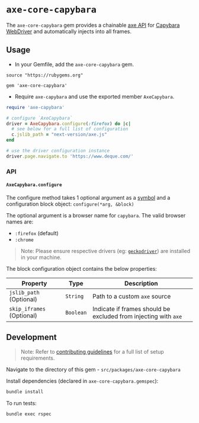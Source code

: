# `axe-core-capybara`

The `axe-core-capybara` gem provides a chainable [axe API][] for [Capybara WebDriver][] and automatically injects into all frames.

## Usage

- In your Gemfile, add the `axe-core-capybara` gem.

```Gemfile
source "https://rubygems.org"

gem 'axe-core-capybara'
```

- Require `axe-capybara` and use the exported member `AxeCapybara`.

```rb
require 'axe-capybara'

# configure `AxeCapybara`
driver = AxeCapybara.configure(:firefox) do |c|
  # see below for a full list of configuration 
  c.jslib_path = "next-version/axe.js"
end

# use the driver configuration instance
driver.page.navigate.to 'https://www.deque.com/'
```

### API 

#### `AxeCapybara.configure`

The configure method takes 1 optional argument as a [symbol][] and a  configuration block object: `configure(*arg, &block)`

The optional argument is a browser name for `capybara`. The valid browser names are:
- `:firefox` (default)
- `:chrome`

> Note: Please ensure respective drivers (eg: [`geckodriver`][]) are installed in your machine.

The block configuration object contains the below properties:

| Property | Type | Description |
|---|---|---|
| `jslib_path` (Optional) | `String` | Path to a custom `axe` source |
| `skip_iframes` (Optional) | `Boolean` | Indicate if frames should be excluded from injecting with `axe` |

## Development

> Note: Refer to [contributing guidelines](../../../CONTRIBUTING.md) for a full list of setup requirements.

Navigate to the directory of this gem - `src/packages/axe-core-capybara`

Install dependencies (declared in `axe-core-capybara.gemspec`):
```sh
bundle install
```

To run tests:
```
bundle exec rspec
```

[axe API]: https://github.com/dequelabs/axe-core/blob/develop/doc/API.md
[Capybara Webdriver]: https://github.com/teamcapybara/capybara/
[`geckodriver`]: https://github.com/mozilla/geckodriver/releases
[symbol]: https://ruby-doc.org/core-2.5.0/Symbol.html
